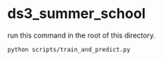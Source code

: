 # ds3_summer_school

run this command in the root of this directory.
```
python scripts/train_and_predict.py
```
